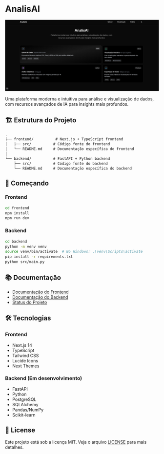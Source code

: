 # AnalisAI

![AnalisAI Screenshot](./frontend/public/screenshot.png)

Uma plataforma moderna e intuitiva para análise e visualização de dados, com recursos avançados de IA para insights mais profundos.

## 🏗️ Estrutura do Projeto

```
.
├── frontend/          # Next.js + TypeScript frontend
│   ├── src/          # Código fonte do frontend
│   └── README.md     # Documentação específica do frontend
│
└── backend/          # FastAPI + Python backend
    ├── src/          # Código fonte do backend
    └── README.md     # Documentação específica do backend
```

## 🚀 Começando

### Frontend

```bash
cd frontend
npm install
npm run dev
```

### Backend

```bash
cd backend
python -m venv venv
source venv/bin/activate  # No Windows: .\venv\Scripts\activate
pip install -r requirements.txt
python src/main.py
```

## 📚 Documentação

- [Documentação do Frontend](./frontend/README.md)
- [Documentação do Backend](./backend/README.md)
- [Status do Projeto](./frontend/docs/PROJECT_STATUS.md)

## 🛠️ Tecnologias

### Frontend
- Next.js 14
- TypeScript
- Tailwind CSS
- Lucide Icons
- Next Themes

### Backend (Em desenvolvimento)
- FastAPI
- Python
- PostgreSQL
- SQLAlchemy
- Pandas/NumPy
- Scikit-learn

## 📝 License

Este projeto está sob a licença MIT. Veja o arquivo [LICENSE](LICENSE) para mais detalhes. 